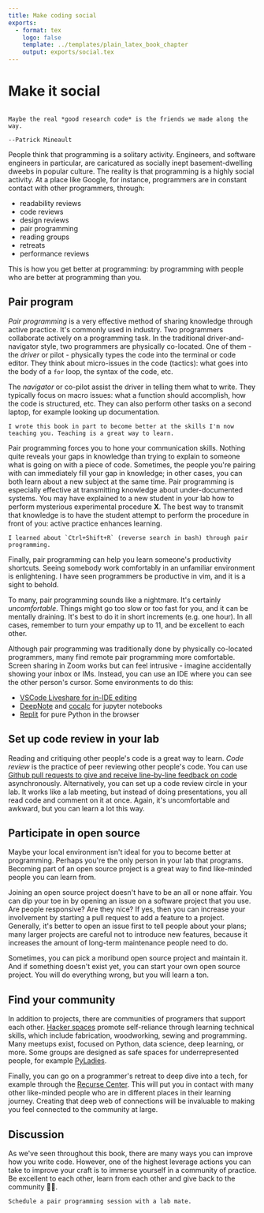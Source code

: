 ```yaml
---
title: Make coding social
exports:
  - format: tex
    logo: false
    template: ../templates/plain_latex_book_chapter
    output: exports/social.tex
---
```


# Make it social

```{epigraph}

Maybe the real *good research code* is the friends we made along the way.

--Patrick Mineault
```

People think that programming is a solitary activity. Engineers, and software engineers in particular, are caricatured as socially inept basement-dwelling dweebs in popular culture. The reality is that programming is a highly social activity. At a place like Google, for instance, programmers are in constant contact with other programmers, through:

* readability reviews
* code reviews
* design reviews
* pair programming
* reading groups
* retreats
* performance reviews

This is how you get better at programming: by programming with people who are better at programming than you.

## Pair program

*Pair programming* is a very effective method of sharing knowledge through active practice. It's commonly used in industry. Two programmers collaborate actively on a programming task. In the traditional driver-and-navigator style, two programmers are physically co-located. One of them - the *driver* or pilot - physically types the code into the terminal or code editor. They think about micro-issues in the code (tactics): what goes into the body of a `for` loop, the syntax of the code, etc.

The *navigator* or co-pilot assist the driver in telling them what to write. They typically focus on macro issues: what a function should accomplish, how the code is structured, etc. They can also perform other tasks on a second laptop, for example looking up documentation. 

```{margin}
I wrote this book in part to become better at the skills I'm now teaching you. Teaching is a great way to learn.
```

Pair programming forces you to hone your communication skills. Nothing quite reveals your gaps in knowledge than trying to explain to someone what is going on with a piece of code. Sometimes, the people you're pairing with can immediately fill your gap in knowledge; in other cases, you can both learn about a new subject at the same time. Pair programming is especially effective at transmitting knowledge about under-documented systems. You may have explained to a new student in your lab how to perform mysterious experimental procedure **X**. The best way to transmit that knowledge is to have the student attempt to perform the procedure in front of you: active practice enhances learning.

```{margin}
I learned about `Ctrl+Shift+R` (reverse search in bash) through pair programming.
```

Finally, pair programming can help you learn someone's productivity shortcuts. Seeing somebody work comfortably in an unfamiliar environment is enlightening. I have seen programmers be productive in vim, and it is a sight to behold. 

To many, pair programming sounds like a nightmare. It's certainly *uncomfortable*. Things might go too slow or too fast for you, and it can be mentally draining. It's best to do it in short increments (e.g. one hour). In all cases, remember to turn your empathy up to 11, and be excellent to each other.

Although pair programming was traditionally done by physically co-located programmers, many find remote pair programming more comfortable. Screen sharing in Zoom works but can feel intrusive - imagine accidentally showing your inbox or IMs. Instead, you can use an IDE where you can see the other person's cursor. Some environments to do this:

* [VSCode Liveshare for in-IDE editing](https://code.visualstudio.com/blogs/2017/11/15/live-share)
* [DeepNote](https://deepnote.com/) and [cocalc](https://cocalc.com/) for jupyter notebooks
* [Replit](https://replit.com/) for pure Python in the browser

## Set up code review in your lab

Reading and critiquing other people's code is a great way to learn. *Code review* is the practice of peer reviewing other people's code. You can use [Github pull requests to give and receive line-by-line feedback on code](https://docs.github.com/en/enterprise-server@2.20/github/collaborating-with-issues-and-pull-requests/reviewing-proposed-changes-in-a-pull-request) asynchronously. Alternatively, you can set up a code review circle in your lab. It works like a lab meeting, but instead of doing presentations, you all read code and comment on it at once. Again, it's uncomfortable and awkward, but you can learn a lot this way.

## Participate in open source

Maybe your local environment isn't ideal for you to become better at programming. Perhaps you're the only person in your lab that programs. Becoming part of an open source project is a great way to find like-minded people you can learn from.

Joining an open source project doesn't have to be an all or none affair. You can dip your toe in by opening an issue on a software project that you use. Are people responsive? Are they nice? If yes, then you can increase your involvement by starting a pull request to add a feature to a project. Generally, it's better to open an issue first to tell people about your plans; many larger projects are careful not to introduce new features, because it increases the amount of long-term maintenance people need to do.

Sometimes, you can pick a moribund open source project and maintain it. And if something doesn't exist yet, you can start your own open source project. You will do everything wrong, but you will learn a ton.

## Find your community

In addition to projects, there are communities of programers that support each other. [Hacker spaces](https://wiki.hackerspaces.org/w/index.php) promote self-reliance through learning technical skills, which include fabrication, woodworking, sewing and programming. Many meetups exist, focused on Python, data science, deep learning, or more. Some groups are designed as safe spaces for underrepresented people, for example [PyLadies](https://www.pyladies.com/).

Finally, you can go on a programmer's retreat to deep dive into a tech, for example through the [Recurse Center](https://www.recurse.com/). This will put you in contact with many other like-minded people who are in different places in their learning journey. Creating that deep web of connections will be invaluable to making you feel connected to the community at large.

## Discussion

As we've seen throughout this book, there are many ways you can improve how you write code. However, one of the highest leverage actions you can take to improve your craft is to immerse yourself in a community of practice. Be excellent to each other, learn from each other and give back to the community 🌠🌈.

```{admonition} 5-minute exercise
Schedule a pair programming session with a lab mate.
```